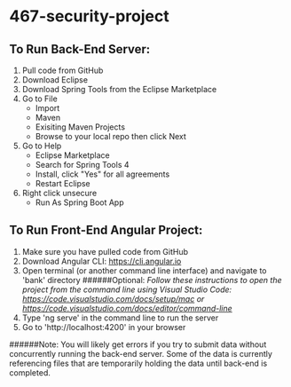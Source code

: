 # 467-security-project
## To Run Back-End Server:

1. Pull code from GitHub
2. Download Eclipse
3. Download Spring Tools from the Eclipse Marketplace
4. Go to File
   - Import
   - Maven
   - Exisiting Maven Projects
   - Browse to your local repo then click Next
5. Go to Help
   - Eclipse Marketplace
   - Search for Spring Tools 4
   - Install, click "Yes" for all agreements
   - Restart Eclipse
6. Right click unsecure 
   - Run As Spring Boot App


## To Run Front-End Angular Project:

1. Make sure you have pulled code from GitHub
2. Download Angular CLI: https://cli.angular.io
3. Open terminal (or another command line interface) and navigate to 'bank' directory
######Optional: 
*Follow these instructions to open the project from the command line using Visual Studio Code: https://code.visualstudio.com/docs/setup/mac or https://code.visualstudio.com/docs/editor/command-line*
4. Type 'ng serve' in the command line to run the server
5. Go to 'http://localhost:4200' in your browser

######Note: 
You will likely get errors if you try to submit data without concurrently running the back-end server.
Some of the data is currently referencing files that are temporarily holding the data until back-end is completed.
